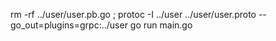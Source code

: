 rm -rf ../user/user.pb.go ; protoc -I ../user ../user/user.proto --go_out=plugins=grpc:../user
go run main.go
